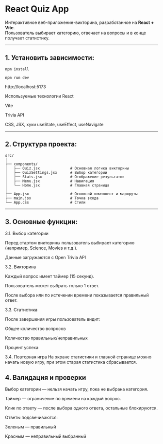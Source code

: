 # React Quiz App

Интерактивное веб-приложение-викторина, разработанное на **React + Vite**.  
Пользователь выбирает категорию, отвечает на вопросы и в конце получает статистику.

---

## 1. Установить зависимости:
```
npm install

npm run dev
```
http://localhost:5173

Используемые технологии
React

Vite

Trivia API

CSS, JSX, хуки useState, useEffect, useNavigate

---

## 2. Структура проекта:

```
src/
│
├── components/
│   ├── Quiz.jsx              # Основная логика викторины
│   ├── QuizSettings.jsx      # Выбор категории
│   ├── Stats.jsx             # Отображение результатов
│   ├── Menu.jsx              # Навигация
│   └── Home.jsx              # Главная страница
│
├── App.jsx                   # Основной компонент и маршруты
├── main.jsx                  # Точка входа
└── App.css                   # Стили

```
---

## 3. Основные функции:

3.1. Выбор категории

Перед стартом викторины пользователь выбирает категорию (например, Science, Movies и т.д.).

Данные загружаются с Open Trivia API

3.2. Викторина

Каждый вопрос имеет таймер (15 секунд).

Пользователь может выбрать только 1 ответ.

После выбора или по истечении времени показывается правильный ответ.

3.3. Статистика

После завершения игры пользователь видит:

Общее количество вопросов

Количество правильных/неправильных

Процент успеха

3.4. Повторная игра
На экране статистики и главной странице можно начать новую игру, при этом старая статистика сбрасывается.


## 4. Валидация и проверки


Выбор категории — нельзя начать игру, пока не выбрана категория.

Таймер — ограничение по времени на каждый вопрос.

Клик по ответу — после выбора одного ответа, остальные блокируются.

Ответы подсвечиваются:

Зеленым — правильный

Красным — неправильный выбранный

